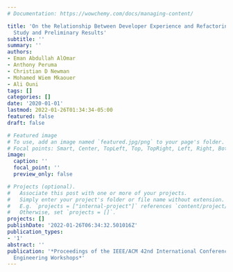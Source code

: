 ```yaml
---
# Documentation: https://wowchemy.com/docs/managing-content/

title: 'On the Relationship Between Developer Experience and Refactoring: An Exploratory
  Study and Preliminary Results'
subtitle: ''
summary: ''
authors:
- Eman Abdullah AlOmar
- Anthony Peruma
- Christian D Newman
- Mohamed Wiem Mkaouer
- Ali Ouni
tags: []
categories: []
date: '2020-01-01'
lastmod: 2022-01-26T01:34:34-05:00
featured: false
draft: false

# Featured image
# To use, add an image named `featured.jpg/png` to your page's folder.
# Focal points: Smart, Center, TopLeft, Top, TopRight, Left, Right, BottomLeft, Bottom, BottomRight.
image:
  caption: ''
  focal_point: ''
  preview_only: false

# Projects (optional).
#   Associate this post with one or more of your projects.
#   Simply enter your project's folder or file name without extension.
#   E.g. `projects = ["internal-project"]` references `content/project/deep-learning/index.md`.
#   Otherwise, set `projects = []`.
projects: []
publishDate: '2022-01-26T06:34:32.501016Z'
publication_types:
- '1'
abstract: ''
publication: '*Proceedings of the IEEE/ACM 42nd International Conference on Software
  Engineering Workshops*'
---
```

